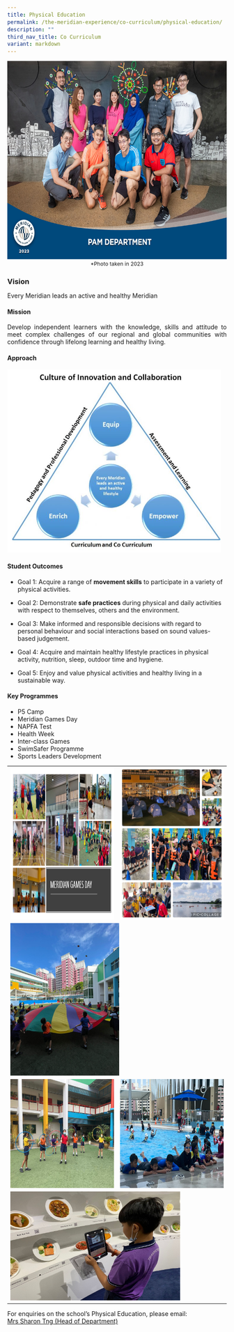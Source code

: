 ```yaml
---
title: Physical Education
permalink: /the-meridian-experience/co-curriculum/physical-education/
description: ""
third_nav_title: Co Curriculum
variant: markdown
---
```

<img src="/images/Our%20Staff/2023%20Dept%20Photos/PAM__Formal_min.jpg" style="width:650px;height:455px;float:center">
<p style="margin-bottom:0; margin-top:0; font-size: 12px; text-align:center;">*Photo taken in 2023</p>

<h3 style="margin-bottom:0; margin-top:1;"> Vision</h3>

<p>Every Meridian leads an active and healthy Meridian</p>

#### Mission
<p align="justify">Develop independent learners with the knowledge, skills and attitude to meet complex challenges of our regional and global communities with confidence through lifelong learning and healthy living.</p>

#### Approach

<img src="/images/The%20Meridian%20Experience/PE%20Dept/PE-Approach-720x616.jpg" style="width:490px;height:420px;float:center">

#### Student Outcomes
*   Goal 1: Acquire a range of&nbsp;<b>movement skills</b>&nbsp;to participate in a variety of physical activities.  
    
*   Goal 2: Demonstrate&nbsp;<b>safe practices</b>&nbsp;during physical and daily activities with respect to themselves, others and the environment.  
    
*   Goal 3: Make informed and responsible decisions with regard to personal behaviour and social interactions based on sound values-based judgement.  
    
*   Goal 4: Acquire and maintain healthy lifestyle practices in physical activity, nutrition, sleep, outdoor time and hygiene.  

*   Goal 5: Enjoy and value physical activities and healthy living in a sustainable way. 
    

#### Key Programmes
*   P5 Camp  
*   Meridian Games  Day
*   NAPFA Test  
*   Health Week  
*   Inter-class Games  
*   SwimSafer Programme
*   Sports Leaders Development


<table style="width:100%">
  <tbody>
		<tr><td><img src="/images/The%20Meridian%20Experience/PE%20Dept/2024_PE1.png" style="width:350px;height:350px;float:center"></td>
    <td><img src="/images/The%20Meridian%20Experience/PE%20Dept/2024_PE2.png" style="width:350px;height:350px;float:center"></td>
	</tr>
	<tr>
    <td colspan="2"><img src="/images/The%20Meridian%20Experience/PE%20Dept/2023/Recess%20Play%203.jpg" style="width:250px;height:350px;float:center"></td>
	</tr>
	<tr>
    <td><img src="/images/The%20Meridian%20Experience/PE%20Dept/2023/Recess%20play%201.jpg" style="width:450px;height:250px;float:center"></td>
    <td><img src="/images/The%20Meridian%20Experience/PE%20Dept/2024_PE5.png" style="width:450px;height:250px;float:center"></td>
	</tr>
	<tr>
    <td colspan="2"><img src="/images/The%20Meridian%20Experience/PE%20Dept/2024_PE6.png" style="width:390px;height:250px;float:center"></td>
	</tr>
</tbody></table>


 For enquiries on the school’s Physical Education, please email:<br>
<a href="mailto:ng_ye_chin_sharon@moe.edu.sg">Mrs Sharon Tng (Head of Department)</a>